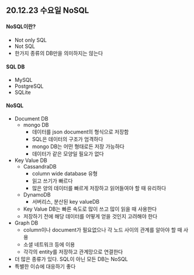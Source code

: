 ## 20.12.23 수요일 NoSQL

#### NoSQL이란?

- Not only SQL
- Not SQL
- 한가지 종류의 DB만을 의미하지는 않는다



#### SQL DB

- MySQL
- PostgreSQL
- SQLite



#### NoSQL

- Document DB
  - mongo DB
    - 데이터를 json document의 형식으로 저장함
    - SQL은 데이터의 구조가 엄격하다
    - mongo DB는 어떤 형태로든 저장 가능하다
    - 데이터가 같은 모양일 필요가 없다
- Key Value DB
  - CassandraDB
    - column wide database 유형
    - 읽고 쓰기가 빠르다
    - 많은 양의 데이터를 빠르게 저장하고 읽어들여야 할 때 유리하다
  - DynamoDB
    - 서버리스, 분산된 key valueDB
  - Key Value DB는 빠른 속도로 많이 쓰고 많이 읽을 때 사용한다
  - 저장하기 전에 해당 데이터를 어떻게 얻을 것인지 고려해야 한다
- Graph DB
  - column이나 document가 필요없으나 각 노드  사이의 관계를 알아야 할 때 사용
  - 소셜 네트워크 등에 이용
  - 각각의 entity를 저장하고 관계망으로 연결한다
- 더 많은 종류가 있다. SQL이 아닌 모든 DB는 NoSQL
- 특별한 이슈에 대응하기 좋다